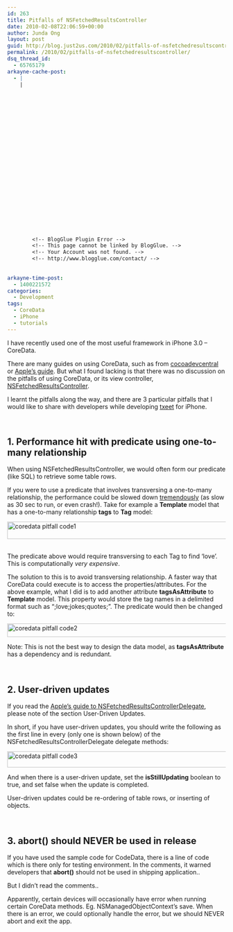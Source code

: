 ```yaml
---
id: 263
title: Pitfalls of NSFetchedResultsController
date: 2010-02-08T22:06:59+00:00
author: Junda Ong
layout: post
guid: http://blog.just2us.com/2010/02/pitfalls-of-nsfetchedresultscontroller/
permalink: /2010/02/pitfalls-of-nsfetchedresultscontroller/
dsq_thread_id:
  - 65765179
arkayne-cache-post:
  - |
    |
        
        
        
        
        
        
        
        
        
        
        
        
        
        
        
        
        
        
        
        
        
        
        
        <!-- BlogGlue Plugin Error -->
        <!-- This page cannot be linked by BlogGlue. -->
        <!-- Your Account was not found. -->
        <!-- http://www.blogglue.com/contact/ -->
        
        
arkayne-time-post:
  - 1400221572
categories:
  - Development
tags:
  - CoreData
  - iPhone
  - tutorials
---
```

I have recently used one of the most useful framework in iPhone 3.0 – CoreData. 

There are many guides on using CoreData, such as from <a href="http://cocoadevcentral.com/articles/000086.php" onclick="__gaTracker('send', 'event', 'outbound-article', 'http://cocoadevcentral.com/articles/000086.php', 'cocoadevcentral');">cocoadevcentral</a> or <a href="http://developer.apple.com/mac/library/documentation/Cocoa/Conceptual/CoreData/Articles/cdBasics.html#//apple_ref/doc/uid/TP40001650-TP1" onclick="__gaTracker('send', 'event', 'outbound-article', 'http://developer.apple.com/mac/library/documentation/Cocoa/Conceptual/CoreData/Articles/cdBasics.html#//apple_ref/doc/uid/TP40001650-TP1', 'Apple’s guide');">Apple’s guide</a>. But what I found lacking is that there was no discussion on the pitfalls of using CoreData, or its view controller, <a href="http://developer.apple.com/iphone/library/documentation/CoreData/Reference/NSFetchedResultsController_Class/Reference/Reference.html" onclick="__gaTracker('send', 'event', 'outbound-article', 'http://developer.apple.com/iphone/library/documentation/CoreData/Reference/NSFetchedResultsController_Class/Reference/Reference.html', 'NSFetchedResultsController');">NSFetchedResultsController</a>.

I learnt the pitfalls along the way, and there are 3 particular pitfalls that I would like to share with developers while developing <a href="http://txeet.com" onclick="__gaTracker('send', 'event', 'outbound-article', 'http://txeet.com', 'txeet');">txeet</a> for iPhone.

&#160;

## 1. Performance hit with predicate using one-to-many relationship

When using NSFetchedResultsController, we would often form our predicate (like SQL) to retrieve some table rows. 

If you were to use a predicate that involves transversing a one-to-many relationship, the performance could be slowed down <a href="http://stackoverflow.com/questions/1145178/core-data-fetching-objects-that-are-in-relationship-to-another-object" onclick="__gaTracker('send', 'event', 'outbound-article', 'http://stackoverflow.com/questions/1145178/core-data-fetching-objects-that-are-in-relationship-to-another-object', 'tremendously');">tremendously</a> (as slow as 30 sec to run, or even crash!). Take for example a **Template** model that has a one-to-many relationship **tags** to **Tag** model:

<a href="http://blog.just2us.com/wp-content/uploads/2010/02/coredatapitfallcode1.jpg" onclick="__gaTracker('send', 'event', 'outbound-article', 'http://blog.just2us.com/wp-content/uploads/2010/02/coredatapitfallcode1.jpg', '');"><img title="coredata pitfall code1" style="border-top-width: 0px; display: inline; border-left-width: 0px; border-bottom-width: 0px; border-right-width: 0px" height="40" alt="coredata pitfall code1" src="http://blog.just2us.com/wp-content/uploads/2010/02/coredatapitfallcode1_thumb.jpg" width="624" border="0" /></a>&#160; 

The predicate above would require transversing to each Tag to find ‘love’. This is computationally _very expensive_. 

The solution to this is to avoid transversing relationship. A faster way that CoreData could execute is to access the properties/attributes. For the above example, what I did is to add another attribute **tagsAsAttribute** to **Template** model. This property would store the tag names in a delimited format such as “;love;jokes;quotes;”. The predicate would then be changed to:

<a href="http://blog.just2us.com/wp-content/uploads/2010/02/coredatapitfallcode2.jpg" onclick="__gaTracker('send', 'event', 'outbound-article', 'http://blog.just2us.com/wp-content/uploads/2010/02/coredatapitfallcode2.jpg', '');"><img title="coredata pitfall code2" style="border-top-width: 0px; display: inline; border-left-width: 0px; border-bottom-width: 0px; border-right-width: 0px" height="31" alt="coredata pitfall code2" src="http://blog.just2us.com/wp-content/uploads/2010/02/coredatapitfallcode2_thumb.jpg" width="679" border="0" /></a> 

Note: This is not the best way to design the data model, as **tagsAsAttribute** has a dependency and is redundant.

&#160;

## 2. User-driven updates

If you read the <a href="http://developer.apple.com/iphone/library/documentation/CoreData/Reference/NSFetchedResultsControllerDelegate_Protocol/Reference/Reference.html" onclick="__gaTracker('send', 'event', 'outbound-article', 'http://developer.apple.com/iphone/library/documentation/CoreData/Reference/NSFetchedResultsControllerDelegate_Protocol/Reference/Reference.html', 'Apple’s guide to NSFetchedResultsControllerDelegate');">Apple’s guide to NSFetchedResultsControllerDelegate</a>, please note of the section User-Driven Updates.

In short, if you have user-driven updates, you should write the following as the first line in every (only one is shown below) of the NSFetchedResultsControllerDelegate delegate methods:

<a href="http://blog.just2us.com/wp-content/uploads/2010/02/coredatapitfallcode3.jpg" onclick="__gaTracker('send', 'event', 'outbound-article', 'http://blog.just2us.com/wp-content/uploads/2010/02/coredatapitfallcode3.jpg', '');"><img title="coredata pitfall code3" style="border-top-width: 0px; display: inline; border-left-width: 0px; border-bottom-width: 0px; border-right-width: 0px" height="37" alt="coredata pitfall code3" src="http://blog.just2us.com/wp-content/uploads/2010/02/coredatapitfallcode3_thumb.jpg" width="557" border="0" /></a> 

And when there is a user-driven update, set the **isStillUpdating** boolean to true, and set false when the update is completed.

User-driven updates could be re-ordering of table rows, or inserting of objects.

&#160;

## 3. abort() should NEVER be used in release

If you have used the sample code for CodeData, there is a line of code which is there only for testing environment. In the comments, it warned developers that **abort()** should not be used in shipping application..

But I didn’t read the comments..

Apparently, certain devices will occasionally have error when running certain CoreData methods. Eg. NSManagedObjectContext’s save. When there is an error, we could optionally handle the error, but we should NEVER abort and exit the app.

<div style="font-size:0px;height:0px;line-height:0px;margin:0;padding:0;clear:both">
</div>